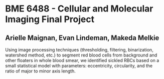 # BME 6488 - Cellular and Molecular Imaging Final Project
## Arielle Maignan, Evan Lindeman, Makeda Melkie

Using image processing techniques (thresholding, filtering, binarization, watershed method, etc.) to segment red blood cells from background and other floaters in whole blood smear, we identified sickled RBCs based on a small statistical model with parameters: eccentricity, circularity, and the ratio of major to minor axis length.

